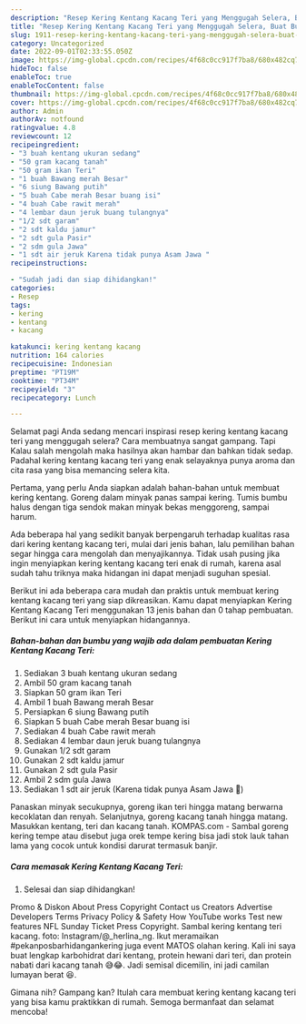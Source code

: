 ```yaml
---
description: "Resep Kering Kentang Kacang Teri yang Menggugah Selera, Buat Buka Puasa Lezat"
title: "Resep Kering Kentang Kacang Teri yang Menggugah Selera, Buat Buka Puasa Lezat"
slug: 1911-resep-kering-kentang-kacang-teri-yang-menggugah-selera-buat-buka-puasa-lezat
category: Uncategorized
date: 2022-09-01T02:33:55.050Z
image: https://img-global.cpcdn.com/recipes/4f68c0cc917f7ba8/680x482cq70/kering-kentang-kacang-teri-foto-resep-utama.jpg
hideToc: false
enableToc: true
enableTocContent: false
thumbnail: https://img-global.cpcdn.com/recipes/4f68c0cc917f7ba8/680x482cq70/kering-kentang-kacang-teri-foto-resep-utama.jpg
cover: https://img-global.cpcdn.com/recipes/4f68c0cc917f7ba8/680x482cq70/kering-kentang-kacang-teri-foto-resep-utama.jpg
author: Admin
authorAv: notfound
ratingvalue: 4.8
reviewcount: 12
recipeingredient:
- "3 buah kentang ukuran sedang"
- "50 gram kacang tanah"
- "50 gram ikan Teri"
- "1 buah Bawang merah Besar"
- "6 siung Bawang putih"
- "5 buah Cabe merah Besar buang isi"
- "4 buah Cabe rawit merah"
- "4 lembar daun jeruk buang tulangnya"
- "1/2 sdt garam"
- "2 sdt kaldu jamur"
- "2 sdt gula Pasir"
- "2 sdm gula Jawa"
- "1 sdt air jeruk Karena tidak punya Asam Jawa "
recipeinstructions:

- "Sudah jadi dan siap dihidangkan!"
categories:
- Resep
tags:
- kering
- kentang
- kacang

katakunci: kering kentang kacang 
nutrition: 164 calories
recipecuisine: Indonesian
preptime: "PT19M"
cooktime: "PT34M"
recipeyield: "3"
recipecategory: Lunch

---
```



Selamat pagi Anda sedang mencari inspirasi resep kering kentang kacang teri yang menggugah selera? Cara membuatnya sangat gampang. Tapi Kalau salah mengolah maka hasilnya akan hambar dan bahkan tidak sedap. Padahal kering kentang kacang teri yang enak selayaknya punya aroma dan cita rasa yang bisa memancing selera kita.


Pertama, yang perlu Anda siapkan adalah bahan-bahan untuk membuat kering kentang. Goreng dalam minyak panas sampai kering. Tumis bumbu halus dengan tiga sendok makan minyak bekas menggoreng, sampai harum.

Ada beberapa hal yang sedikit banyak berpengaruh terhadap kualitas rasa dari kering kentang kacang teri, mulai dari jenis bahan, lalu pemilihan bahan segar hingga cara mengolah dan menyajikannya. Tidak usah pusing jika ingin menyiapkan kering kentang kacang teri enak di rumah, karena asal sudah tahu triknya maka hidangan ini dapat menjadi suguhan spesial.


Berikut ini ada beberapa cara mudah dan praktis untuk membuat kering kentang kacang teri yang siap dikreasikan. Kamu dapat menyiapkan Kering Kentang Kacang Teri menggunakan 13 jenis bahan dan 0 tahap pembuatan. Berikut ini cara untuk menyiapkan hidangannya.

<!--inarticleads1-->

##### Bahan-bahan dan bumbu yang wajib ada dalam pembuatan Kering Kentang Kacang Teri:

1. Sediakan 3 buah kentang ukuran sedang
1. Ambil 50 gram kacang tanah
1. Siapkan 50 gram ikan Teri
1. Ambil 1 buah Bawang merah Besar
1. Persiapkan 6 siung Bawang putih
1. Siapkan 5 buah Cabe merah Besar buang isi
1. Sediakan 4 buah Cabe rawit merah
1. Sediakan 4 lembar daun jeruk buang tulangnya
1. Gunakan 1/2 sdt garam
1. Gunakan 2 sdt kaldu jamur
1. Gunakan 2 sdt gula Pasir
1. Ambil 2 sdm gula Jawa
1. Sediakan 1 sdt air jeruk (Karena tidak punya Asam Jawa 🤭)


Panaskan minyak secukupnya, goreng ikan teri hingga matang berwarna kecoklatan dan renyah. Selanjutnya, goreng kacang tanah hingga matang. Masukkan kentang, teri dan kacang tanah. KOMPAS.com - Sambal goreng kering tempe atau disebut juga orek tempe kering bisa jadi stok lauk tahan lama yang cocok untuk kondisi darurat termasuk banjir. 

<!--inarticleads2-->

##### Cara memasak Kering Kentang Kacang Teri:


1. Selesai dan siap dihidangkan!

Promo &amp; Diskon About Press Copyright Contact us Creators Advertise Developers Terms Privacy Policy &amp; Safety How YouTube works Test new features NFL Sunday Ticket Press Copyright. Sambal kering kentang teri kacang. foto: Instagram/@_herlina_ng. Ikut meramaikan #pekanposbarhidangankering juga event MATOS olahan kering. Kali ini saya buat lengkap karbohidrat dari kentang, protein hewani dari teri, dan protein nabati dari kacang tanah 😅😂. Jadi semisal dicemilin, ini jadi camilan lumayan berat 😆. 

Gimana nih? Gampang kan? Itulah cara membuat kering kentang kacang teri yang bisa kamu praktikkan di rumah. Semoga bermanfaat dan selamat mencoba!
